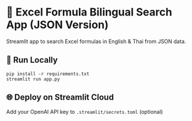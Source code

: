 
# 📄 Excel Formula Bilingual Search App (JSON Version)

Streamlit app to search Excel formulas in English & Thai from JSON data.

## 🚀 Run Locally
```
pip install -r requirements.txt
streamlit run app.py
```

## 🌐 Deploy on Streamlit Cloud
Add your OpenAI API key to `.streamlit/secrets.toml` (optional)
